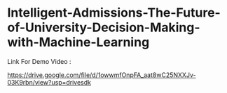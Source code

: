 # Intelligent-Admissions-The-Future-of-University-Decision-Making-with-Machine-Learning
Link For Demo Video :

https://drive.google.com/file/d/1owwmfOnpFA_aat8wC25NXXJv-03K9rbn/view?usp=drivesdk 
